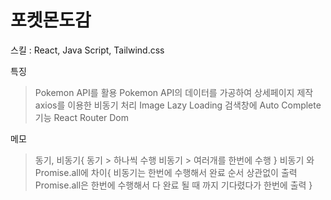 # 포켓몬도감


스킬 : React, Java Script, Tailwind.css 

특징
> Pokemon API를 활용
> Pokemon API의 데이터를 가공하여 상세페이지 제작
> axios를 이용한 비동기 처리
> Image Lazy Loading
> 검색창에 Auto Complete 기능
> React Router Dom
> 


메모
> 동기, 비동기{
	동기 > 하나씩 수행
	비동기 > 여러개를 한번에 수행
}
비동기 와 Promise.all에 차이{
	비동기는 한번에 수행해서 완료 순서 상관없이 출력
	Promise.all은 한번에 수행해서 다 완료 될 때 까지 기다렸다가 한번에 출력
}